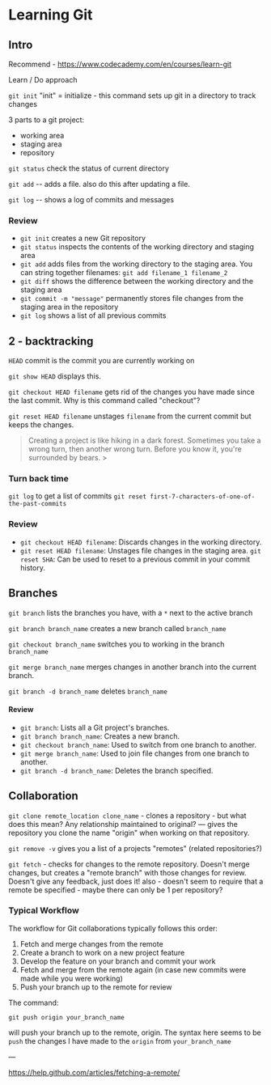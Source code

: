 # Learning Git

## Intro
Recommend - https://www.codecademy.com/en/courses/learn-git

Learn / Do approach

```git init``` "init" = initialize - this command sets up git in a directory to  track changes

3 parts to a git project:
* working area
* staging area
* repository

```git status``` check the status of current directory

```git add``` -- adds a file. also do this after updating a file.

```git log``` -- shows a log of commits and messages

### Review
* ```git init``` creates a new Git repository
* ```git status``` inspects the contents of the working directory and staging area
* ```git add``` adds files from the working directory to the staging area. You can string together filenames: ```git add filename_1 filename_2```
* ```git diff``` shows the difference between the working directory and the staging area
* ```git commit -m "message"``` permanently stores file changes from the staging area in the repository
* ```git log``` shows a list of all previous commits

## 2 - backtracking

```HEAD``` commit is the commit you are currently working on

```git show HEAD``` displays this.

```git checkout HEAD filename``` gets rid of the changes you have made since the last commit. Why is this command called "checkout"?

```git reset HEAD filename``` unstages ```filename``` from the current commit but keeps the changes.

> Creating a project is like hiking in a dark forest. Sometimes you take a wrong turn, then another wrong turn. Before you know it, you're surrounded by bears. >

### Turn back time

```git log``` to get a list of commits
```git reset first-7-characters-of-one-of-the-past-commits```

### Review

* ```git checkout HEAD filename```: Discards changes in the working directory.
* ```git reset HEAD filename```: Unstages file changes in the staging area.
```git reset SHA```: Can be used to reset to a previous commit in your commit history.

## Branches

```git branch``` lists the branches you have, with a ```*``` next to the active branch

```git branch branch_name``` creates a new branch called ```branch_name```

```git checkout branch_name``` switches you to working in the branch ```branch_name```

```git merge branch_name``` merges changes in another branch into the current branch.

```git branch -d branch_name``` deletes ```branch_name```

#### Review
* ```git branch```: Lists all a Git project's branches.
* ```git branch branch_name```: Creates a new branch.
* ```git checkout branch_name```: Used to switch from one branch to another.
* ```git merge branch_name```: Used to join file changes from one branch to another.
* ```git branch -d branch_name```: Deletes the branch specified.

## Collaboration

```git clone remote_location clone_name``` - clones a repository - but what does this mean? Any relationship maintained to original? — gives the repository you clone the name "origin" when working on that repository.

```git remove -v``` gives you a list of a projects "remotes" (related repositories?)

```git fetch``` - checks for changes to the remote repository. Doesn't merge changes, but creates a "remote branch" with those changes for review. Doesn't give any feedback, just does it! also - doesn't seem to require that a remote be specified - maybe there can only be 1 per repository?

### Typical Workflow

The workflow for Git collaborations typically follows this order:

1. Fetch and merge changes from the remote
2. Create a branch to work on a new project feature
3. Develop the feature on your branch and commit your work
4. Fetch and merge from the remote again (in case new commits were made while you were working)
5. Push your branch up to the remote for review

The command:

```
git push origin your_branch_name
```
will push your branch up to the remote, origin.  The syntax here seems to be ```push``` the changes I have made to the ```origin``` from ```your_branch_name```

—

https://help.github.com/articles/fetching-a-remote/

